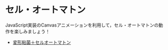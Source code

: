 # セル・オートマトン

JavaScript実装のCanvasアニメーションを利用して，セル・オートマトンの動作を楽しみましょう！

<ul>
<li><a href="https://sotaro-ac.github.io/cellular_automata/myxomycetales/app.html">変形粘菌＋セルオートマトン</a></li>
</ul>
